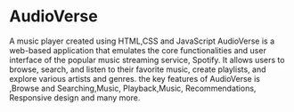 # AudioVerse
A music player created using HTML,CSS and JavaScript
AudioVerse is a web-based application that emulates the core functionalities and user interface of the popular music streaming service,
Spotify. It allows users to browse, search, and listen to their favorite music, create playlists, and explore various artists and genres.
the key features of AudioVerse is ,Browse and Searching,Music, Playback,Music, Recommendations, Responsive design and many more.
